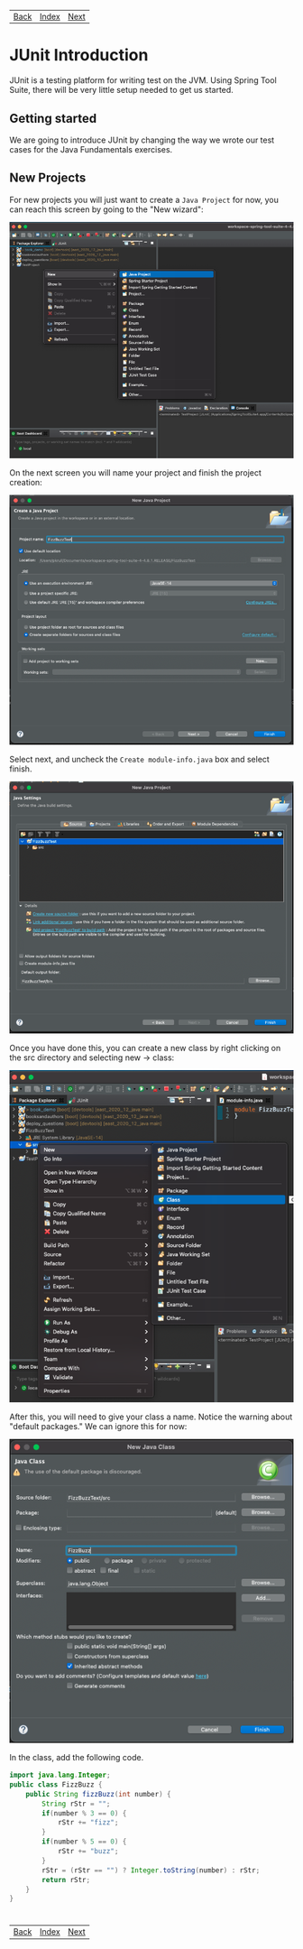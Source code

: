 <table width="100%">
    <tr>
        <td><a href="./001_Overview.md">Back</a></td>
        <td><a href="../../Index.md">Index</a></td>
        <td><a href="./003_Testing.md">Next</a></td>
    </tr>
</table>

#

#   JUnit Introduction
JUnit is a testing platform for writing test on the JVM.  Using Spring Tool Suite, there will be very little setup needed to get us started.

##  __Getting started__
We are going to introduce JUnit by changing the way we wrote our test cases for the Java Fundamentals exercises.

##  __New Projects__
For new projects you will just want to create a `Java Project` for now, you can reach this screen by going to the "New wizard":

<img src="./../../000_img/Screen_Shot_2021-01-05_at_4.05.02_PM.png">

On the next screen you will name your project and finish the project creation:

<img src="./../../000_img/Screen_Shot_2021-01-05_at_4.06.07_PM.png">

Select next, and uncheck the `Create module-info.java` box and select finish.

<img src="./../../000_img/Screen_Shot_2021-01-05_at_4.14.45_PM.png">

Once you have done this, you can create a new class by right clicking on the src directory and selecting new -> class:

<img src="./../../000_img/Screen_Shot_2021-01-05_at_4.06.57_PM.png">

After this, you will need to give your class a name. Notice the warning about "default packages." We can ignore this for now:

<img src="./../../000_img/Screen_Shot_2021-01-05_at_4.07.24_PM.png">

In the class, add the following code.
```java
import java.lang.Integer;
public class FizzBuzz {
    public String fizzBuzz(int number) {
        String rStr = "";
        if(number % 3 == 0) {
            rStr += "fizz";
        }
        if(number % 5 == 0) {
            rStr += "buzz";
        }
        rStr = (rStr == "") ? Integer.toString(number) : rStr;
        return rStr;
    }
}
```

#

[]()
<table width="100%">
    <tr>
        <td><a href="./001_Overview.md">Back</a></td>
        <td><a href="../../Index.md">Index</a></td>
        <td><a href="./003_Testing.md">Next</a></td>
    </tr>
</table>